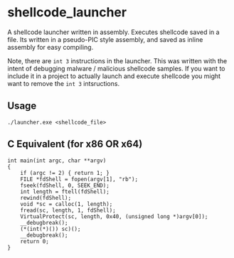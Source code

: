 # shellcode_launcher
A shellcode launcher written in assembly. Executes shellcode saved in a file.
Its written in a pseudo-PIC style assembly, and saved as inline assembly for easy compiling.

Note, there are `int 3` instructions in the launcher. This was written with the intent of debugging malware / malicious shellcode samples. If you want to include it in a project to actually launch and execute shellcode you might want to remove the `int 3` intsructions.

## Usage

    ./launcher.exe <shellcode_file>

## C Equivalent (for x86 OR x64)

    int main(int argc, char **argv)
    {
        if (argc != 2) { return 1; }
        FILE *fdShell = fopen(argv[1], "rb");
        fseek(fdShell, 0, SEEK_END);
        int length = ftell(fdShell);
        rewind(fdShell);
        void *sc = calloc(1, length);
        fread(sc, length, 1, fdShell);
        VirtualProtect(sc, length, 0x40, (unsigned long *)argv[0]);
        __debugbreak();
        (*(int(*)()) sc)();
        __debugbreak();
        return 0;
    }
